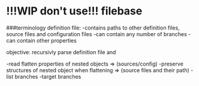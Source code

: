 # !!!WIP don't use!!! filebase

###terminology
definition file: 
	-contains paths to other definition files, source files and configuration files
	-can contain any number of branches
	-can contain other properties 

objective: 
recursivly parse definition file and

-read flatten properties of nested objects					=> (sources/config)
-preserve structures of nested object when flattening 			=> (source files and their path)
-list branches 
-target branches








